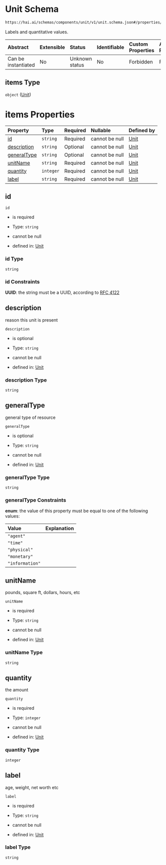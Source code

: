# Unit Schema

```txt
https://hai.ai/schemas/components/unit/v1/unit.schema.json#/properties/quantifications/items
```

Labels and quantitative values.

| Abstract            | Extensible | Status         | Identifiable | Custom Properties | Additional Properties | Access Restrictions | Defined In                                                                                                   |
| :------------------ | :--------- | :------------- | :----------- | :---------------- | :-------------------- | :------------------ | :----------------------------------------------------------------------------------------------------------- |
| Can be instantiated | No         | Unknown status | No           | Forbidden         | Forbidden             | none                | [eval.schema.json\*](../../https:/hai.ai/schemas/=./schemas/eval/v1/eval.schema.json "open original schema") |

## items Type

`object` ([Unit](eval-properties-quantifications-unit.md))

# items Properties

| Property                    | Type      | Required | Nullable       | Defined by                                                                                                                  |
| :-------------------------- | :-------- | :------- | :------------- | :-------------------------------------------------------------------------------------------------------------------------- |
| [id](#id)                   | `string`  | Required | cannot be null | [Unit](unit-properties-id.md "https://hai.ai/schemas/components/unit/v1/unit.schema.json#/properties/id")                   |
| [description](#description) | `string`  | Optional | cannot be null | [Unit](unit-properties-description.md "https://hai.ai/schemas/components/unit/v1/unit.schema.json#/properties/description") |
| [generalType](#generaltype) | `string`  | Optional | cannot be null | [Unit](unit-properties-generaltype.md "https://hai.ai/schemas/components/unit/v1/unit.schema.json#/properties/generalType") |
| [unitName](#unitname)       | `string`  | Required | cannot be null | [Unit](unit-properties-unitname.md "https://hai.ai/schemas/components/unit/v1/unit.schema.json#/properties/unitName")       |
| [quantity](#quantity)       | `integer` | Required | cannot be null | [Unit](unit-properties-quantity.md "https://hai.ai/schemas/components/unit/v1/unit.schema.json#/properties/quantity")       |
| [label](#label)             | `string`  | Required | cannot be null | [Unit](unit-properties-label.md "https://hai.ai/schemas/components/unit/v1/unit.schema.json#/properties/label")             |

## id



`id`

* is required

* Type: `string`

* cannot be null

* defined in: [Unit](unit-properties-id.md "https://hai.ai/schemas/components/unit/v1/unit.schema.json#/properties/id")

### id Type

`string`

### id Constraints

**UUID**: the string must be a UUID, according to [RFC 4122](https://tools.ietf.org/html/rfc4122 "check the specification")

## description

reason this unit is present

`description`

* is optional

* Type: `string`

* cannot be null

* defined in: [Unit](unit-properties-description.md "https://hai.ai/schemas/components/unit/v1/unit.schema.json#/properties/description")

### description Type

`string`

## generalType

general type of resource

`generalType`

* is optional

* Type: `string`

* cannot be null

* defined in: [Unit](unit-properties-generaltype.md "https://hai.ai/schemas/components/unit/v1/unit.schema.json#/properties/generalType")

### generalType Type

`string`

### generalType Constraints

**enum**: the value of this property must be equal to one of the following values:

| Value           | Explanation |
| :-------------- | :---------- |
| `"agent"`       |             |
| `"time"`        |             |
| `"physical"`    |             |
| `"monetary"`    |             |
| `"information"` |             |

## unitName

pounds, square ft, dollars, hours, etc

`unitName`

* is required

* Type: `string`

* cannot be null

* defined in: [Unit](unit-properties-unitname.md "https://hai.ai/schemas/components/unit/v1/unit.schema.json#/properties/unitName")

### unitName Type

`string`

## quantity

the amount

`quantity`

* is required

* Type: `integer`

* cannot be null

* defined in: [Unit](unit-properties-quantity.md "https://hai.ai/schemas/components/unit/v1/unit.schema.json#/properties/quantity")

### quantity Type

`integer`

## label

age, weight, net worth etc

`label`

* is required

* Type: `string`

* cannot be null

* defined in: [Unit](unit-properties-label.md "https://hai.ai/schemas/components/unit/v1/unit.schema.json#/properties/label")

### label Type

`string`
